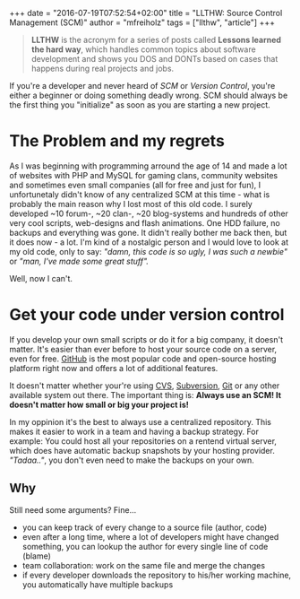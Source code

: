 +++
date = "2016-07-19T07:52:54+02:00"
title = "LLTHW: Source Control Management (SCM)"
author = "mfreiholz"
tags = ["llthw", "article"]
+++

> **LLTHW** is the acronym for a series of posts called **Lessons learned the
> hard way**, which handles common topics about software development and shows
> you DOS and DONTs based on cases that happens during real projects and jobs.

If you're a developer and never heard of _SCM_ or _Version Control_, you're either
a beginner or doing something deadly wrong.
SCM should always be the first thing you "initialize" as soon as you are starting
a new project.

# The Problem and my regrets

As I was beginning with programming arround the age of 14 and made a lot of websites
with PHP and MySQL for gaming clans, community websites and sometimes even small
companies (all for free and just for fun), I unfortunetaly didn't know of any
centralized SCM at this time -
what is probably the main reason why I lost most of this old code.
I surely developed ~10 forum-, ~20 clan-, ~20 blog-systems and hundreds of other
very cool scripts, web-designs and flash animations.
One HDD failure, no backups and everything was gone.
It didn't really bother me back then, but it does now - a lot.
I'm kind of a nostalgic person and I would love to look at my old code, only to say:
_"damn, this code is so ugly, I was such a newbie"_ or
_"man, I've made some great stuff"._

Well, now I can't.

# Get your code under version control

If you develop your own small scripts or do it for a big company, it doesn't matter.
It's easier than ever before to host your source code on a server, even for free.
[GitHub](https://github.com/) is the most popular code and open-source hosting
platform right now and offers a lot of additional features.

It doesn't matter whether your're using [CVS][cvs], [Subversion][svn], [Git][git]
or any other available system out there. The important thing is:
__Always use an SCM! It doesn't matter how small or big your project is!__

In my oppinion it's the best to always use a centralized repository.
This makes it easier to work in a team and having a backup strategy.
For example: You could host all your repositories on a rentend virtual server,
which does have automatic backup snapshots by your hosting provider.
_"Tadaa.."_, you don't even need to make the backups on your own.

## Why

Still need some arguments? Fine...

- you can keep track of every change to a source file (author, code)
- even after a long time, where a lot of developers might have changed something,
  you can lookup the author for every single line of code (blame)
- team collaboration: work on the same file and merge the changes
- if every developer downloads the repository to his/her working machine,
  you automatically have multiple backups

[svnadmin]: http://svnadmin.mfreiholz.de/
[cvs]: http://cvs.nongnu.org/
[svn]: https://subversion.apache.org/
[git]: https://git-scm.com/